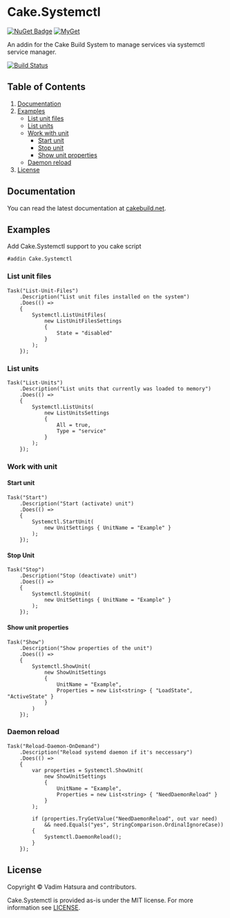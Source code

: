 # Cake.Systemctl

[![NuGet Badge](https://buildstats.info/nuget/Cake.Systemctl)](https://www.nuget.org/packages/Cake.Systemctl)
[![MyGet](https://img.shields.io/myget/cake-systemctl/vpre/Cake.Systemctl.svg?label=myget)](https://www.myget.org/gallery/cake-systemctl)

An addin for the Cake Build System to manage services via systemctl service manager.

[![Build Status](https://dev.azure.com/vadimhatsura/cake.systemctl/_apis/build/status/vhatsura.Cake.Systemctl?&branchName=develop)](https://dev.azure.com/vadimhatsura/cake.systemctl/_build/latest?definitionId=1)

## Table of Contents

1. [Documentation](https://github.com/vhatsura/Cake.Systemctl#documentation)
2. [Examples](https://github.com/vhatsura/Cake.Systemctl#examples)
    - [List unit files](https://github.com/vhatsura/Cake.Systemctl#list-unit-files)
    - [List units](https://github.com/vhatsura/Cake.Systemctl#list-units)
    - [Work with unit](https://github.com/vhatsura/Cake.Systemctl#work-with-unit)
        - [Start unit](https://github.com/vhatsura/Cake.Systemctl#start-unit)
        - [Stop unit](https://github.com/vhatsura/Cake.Systemctl#stop-unit)
        - [Show unit properties](https://github.com/vhatsura/Cake.Systemctl#show-unit-properties)
    - [Daemon reload](https://github.com/vhatsura/Cake.Systemctl#daemon-reload)
3. [License](https://github.com/vhatsura/Cake.Systemctl#license)

## Documentation

You can read the latest documentation at [cakebuild.net](https://cakebuild.net/dsl/systemctl).

## Examples

Add Cake.Systemctl support to you cake script

```cake
#addin Cake.Systemctl
```

### List unit files

```cake
Task("List-Unit-Files")
    .Description("List unit files installed on the system")
    .Does(() =>
    {
        Systemctl.ListUnitFiles(
            new ListUnitFilesSettings
            {
                State = "disabled"
            }
        );
    });
```

### List units

```cake
Task("List-Units")
    .Description("List units that currently was loaded to memory")
    .Does(() =>
    {
        Systemctl.ListUnits(
            new ListUnitsSettings
            {
                All = true,
                Type = "service"
            }
        );
    });
```

### Work with unit

#### Start unit

```cake
Task("Start")
    .Description("Start (activate) unit")
    .Does(() =>
    {
        Systemctl.StartUnit(
            new UnitSettings { UnitName = "Example" }
        );
    });
```

#### Stop Unit

```cake
Task("Stop")
    .Description("Stop (deactivate) unit")
    .Does(() =>
    {
        Systemctl.StopUnit(
            new UnitSettings { UnitName = "Example" }
        );
    });
```

#### Show unit properties

```cake
Task("Show")
    .Description("Show properties of the unit")
    .Does(() =>
    {
        Systemctl.ShowUnit(
            new ShowUnitSettings
            {
                UnitName = "Example",
                Properties = new List<string> { "LoadState", "ActiveState" }
            }
        )
    });
```

### Daemon reload

```cake
Task("Reload-Daemon-OnDemand")
    .Description("Reload systemd daemon if it's neccessary")
    .Does(() =>
    {
        var properties = Systemctl.ShowUnit(
            new ShowUnitSettings
            {
                UnitName = "Example",
                Properties = new List<string> { "NeedDaemonReload" }
            }
        );

        if (properties.TryGetValue("NeedDaemonReload", out var need)
            && need.Equals("yes", StringComparison.OrdinalIgnoreCase))
        {
            Systemctl.DaemonReload();
        }
    });
```

## License

Copyright © Vadim Hatsura and contributors.

Cake.Systemctl is provided as-is under the MIT license. For more information see [LICENSE](https://github.com/vhatsura/Cake.Systemctl/blob/master/LICENSE).
